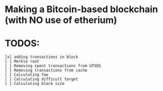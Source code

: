 # Making a Bitcoin-based blockchain (with NO use of etherium)
# TODOS:
    [x] adding transactions in block
    [ ] Merkle root
    [ ] Removing spent transactions from UTXOS
    [ ] Removing transactions from cache
    [ ] Calculating fee
    [ ] Calculating difficult target
    [ ] Calculating block size
